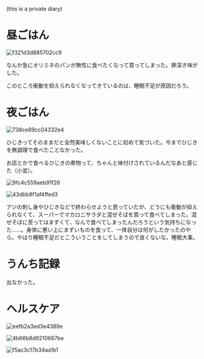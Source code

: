  (this is a private diary) 

# 昼ごはん
![f321d3d885702cc9](/images/2019/12/f321d3d885702cc9.jpg)

なんか急にオリミネのパンが無性に食べたくなって買ってしまった。罪深き味がした。

このところ衝動を抑えられなくなってきているのは、睡眠不足が原因だろう。

# 夜ごはん
![738ce89cc04332e4](/images/2019/12/738ce89cc04332e4.jpg)

ひじきってそのままだと全然美味しくないことに初めて気づいた。今までひじきを無調理で食べたことなかった。

お店とかで食べるひじきの煮物って、ちゃんと味付けされているんだなあと感じた（小並）。

![9fc4c559aeb91f26](/images/2019/12/9fc4c559aeb91f26.jpg)

![43dbb8f1af4ffed3](/images/2019/12/43dbb8f1af4ffed3.jpg)

アジの刺し身やひじきなどで終わらせようと思っていたが、どうにも衝動が抑えられなくて、スーパーでマカロニサラダと混ぜそばを買って食べてしまった。混ぜそばに至ってはまずくて、なんで食べてしまったんだろうという気持ちになった......。身体に悪い上にまずいものを食って、一体自分は何がしたかったのやら。やはり睡眠不足だとこういうことをしてしまうので良くないな。睡眠大事。

# うんち記録
出なかった。

# ヘルスケア
![eefb2a3ed3e4389e](/images/2019/12/eefb2a3ed3e4389e.png)

![4b66b8d9210667be](/images/2019/12/4b66b8d9210667be.png)

![f5ac3c17b34aa1b1](/images/2019/12/f5ac3c17b34aa1b1.jpg)
